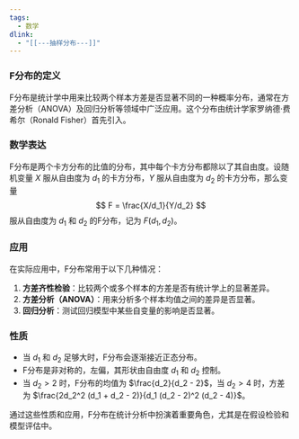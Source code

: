 ```yaml
---
tags:
  - 数学
dlink:
  - "[[---抽样分布---]]"
---
```

### F分布的定义

F分布是统计学中用来比较两个样本方差是否显著不同的一种概率分布，通常在方差分析（ANOVA）及回归分析等领域中广泛应用。这个分布由统计学家罗纳德·费希尔（Ronald Fisher）首先引入。

### 数学表达

F分布是两个卡方分布的比值的分布，其中每个卡方分布都除以了其自由度。设随机变量 $X$ 服从自由度为 $d_1$ 的卡方分布，$Y$ 服从自由度为 $d_2$ 的卡方分布，那么变量
$$ F = \frac{X/d_1}{Y/d_2} $$
服从自由度为 $d_1$ 和 $d_2$ 的F分布，记为 $F(d_1, d_2)$。

### 应用

在实际应用中，F分布常用于以下几种情况：

1. **方差齐性检验**：比较两个或多个样本的方差是否有统计学上的显著差异。
2. **方差分析（ANOVA）**：用来分析多个样本均值之间的差异是否显著。
3. **回归分析**：测试回归模型中某些自变量的影响是否显著。

### 性质

- 当 $d_1$ 和 $d_2$ 足够大时，F分布会逐渐接近正态分布。
- F分布是非对称的，左偏，其形状由自由度 $d_1$ 和 $d_2$ 控制。
- 当 $d_2 > 2$ 时，F分布的均值为 $\frac{d_2}{d_2 - 2}$，当 $d_2 > 4$ 时，方差为 $\frac{2d_2^2 (d_1 + d_2 - 2)}{d_1 (d_2 - 2)^2 (d_2 - 4)}$。

通过这些性质和应用，F分布在统计分析中扮演着重要角色，尤其是在假设检验和模型评估中。